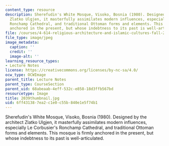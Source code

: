 ```yaml
---
content_type: resource
description: Sherefudin's White Mosque, Visoko, Bosnia (1980). Designed by the architect
  Zlatko Ulgjen, it masterfully assimilates modern influences, especially Le Corbusier's
  Ronchamp Cathedral, and traditional Ottoman forms and elements. This mosque is firmly
  anchored in the present, but whose indebtness to its past is well-articulated.
file: /courses/4-614-religious-architecture-and-islamic-cultures-fall-2002/6ff431387ea2c1e0c55b840e1e5f74b1_2039thumbnail.jpg
file_type: image/jpeg
image_metadata:
  caption: ''
  credit: ''
  image-alt: ''
learning_resource_types:
- Lecture Notes
license: https://creativecommons.org/licenses/by-nc-sa/4.0/
ocw_type: OCWImage
parent_title: Lecture Notes
parent_type: CourseSection
parent_uid: 68abeaab-4eff-532c-e858-18d3ffb567bd
resourcetype: Image
title: 2039thumbnail.jpg
uid: 6ff43138-7ea2-c1e0-c55b-840e1e5f74b1
---
```

Sherefudin's White Mosque, Visoko, Bosnia (1980). Designed by the architect Zlatko Ulgjen, it masterfully assimilates modern influences, especially Le Corbusier's Ronchamp Cathedral, and traditional Ottoman forms and elements. This mosque is firmly anchored in the present, but whose indebtness to its past is well-articulated.